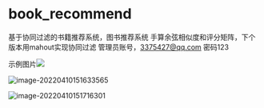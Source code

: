 # book_recommend
基于协同过滤的书籍推荐系统，图书推荐系统
手算余弦相似度和评分矩阵，下个版本用mahout实现协同过滤
管理员账号，3375427@qq.com 密码123

示例图片![](https://gitee.com/xlong99/xlongpic/raw/master/img/202204101516153.png)

![image-20220410151633565](https://gitee.com/xlong99/xlongpic/raw/master/img/202204101516032.png)

![image-20220410151716301](https://gitee.com/xlong99/xlongpic/raw/master/img/image-20220410151716301.png)
